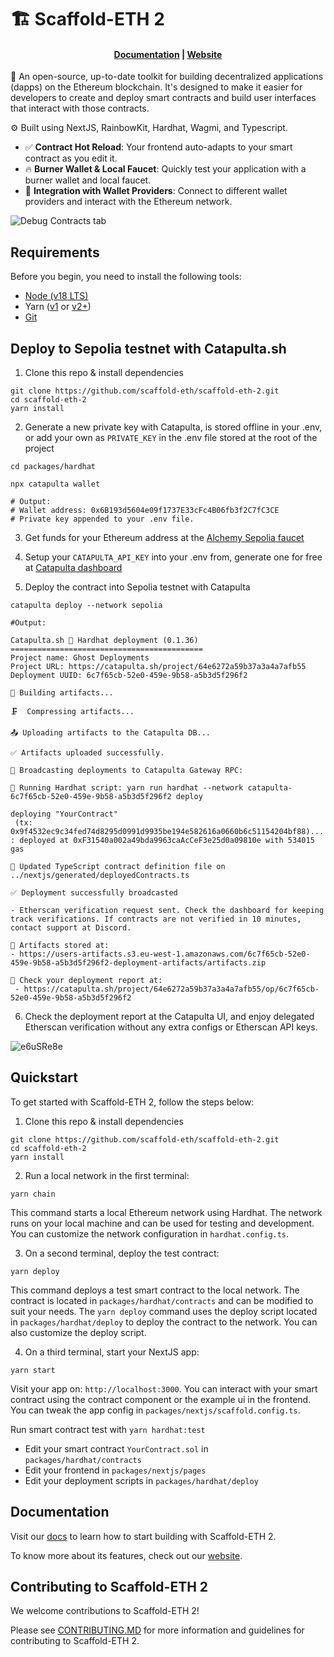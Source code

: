 # 🏗 Scaffold-ETH 2

<h4 align="center">
  <a href="https://docs.scaffoldeth.io">Documentation</a> |
  <a href="https://scaffoldeth.io">Website</a>
</h4>

🧪 An open-source, up-to-date toolkit for building decentralized applications (dapps) on the Ethereum blockchain. It's designed to make it easier for developers to create and deploy smart contracts and build user interfaces that interact with those contracts.

⚙️ Built using NextJS, RainbowKit, Hardhat, Wagmi, and Typescript.

- ✅ **Contract Hot Reload**: Your frontend auto-adapts to your smart contract as you edit it.
- 🔥 **Burner Wallet & Local Faucet**: Quickly test your application with a burner wallet and local faucet.
- 🔐 **Integration with Wallet Providers**: Connect to different wallet providers and interact with the Ethereum network.

![Debug Contracts tab](https://github.com/scaffold-eth/scaffold-eth-2/assets/55535804/1171422a-0ce4-4203-bcd4-d2d1941d198b)

## Requirements

Before you begin, you need to install the following tools:

- [Node (v18 LTS)](https://nodejs.org/en/download/)
- Yarn ([v1](https://classic.yarnpkg.com/en/docs/install/) or [v2+](https://yarnpkg.com/getting-started/install))
- [Git](https://git-scm.com/downloads)

## Deploy to Sepolia testnet with Catapulta.sh

1. Clone this repo & install dependencies

```
git clone https://github.com/scaffold-eth/scaffold-eth-2.git
cd scaffold-eth-2
yarn install
```

2. Generate a new private key with Catapulta, is stored offline in your .env, or add your own as `PRIVATE_KEY` in the .env file stored at the root of the project

```
cd packages/hardhat

npx catapulta wallet

# Output:
# Wallet address: 0x6B193d5604e09f1737E33cFc4B06fb3f2C7fC3CE
# Private key appended to your .env file.
```

3. Get funds for your Ethereum address at the [Alchemy Sepolia faucet](https://sepoliafaucet.com/)

4. Setup your `CATAPULTA_API_KEY` into your .env from, generate one for free at [Catapulta dashboard](https://catapulta.sh)

5. Deploy the contract into Sepolia testnet with Catapulta

```
catapulta deploy --network sepolia
```

```
#Output:

Catapulta.sh 🏏 Hardhat deployment (0.1.36)
===========================================
Project name: Ghost Deployments
Project URL: https://catapulta.sh/project/64e6272a59b37a3a4a7afb55
Deployment UUID: 6c7f65cb-52e0-459e-9b58-a5b3d5f296f2

📀 Building artifacts...

🗜  Compressing artifacts...

📤 Uploading artifacts to the Catapulta DB...

✅ Artifacts uploaded successfully.

📡 Broadcasting deployments to Catapulta Gateway RPC:

📜 Running Hardhat script: yarn run hardhat --network catapulta-6c7f65cb-52e0-459e-9b58-a5b3d5f296f2 deploy

deploying "YourContract"
 (tx: 0x9f4532ec9c34fed74d8295d0991d9935be194e582616a0660b6c51154204bf88)...
: deployed at 0xF31540a002a49bda9963caAcCeF3e25d0a09810e with 534015 gas

📝 Updated TypeScript contract definition file on ../nextjs/generated/deployedContracts.ts

✅ Deployment successfully broadcasted

- Etherscan verification request sent. Check the dashboard for keeping track verifications. If contracts are not verified in 10 minutes, contact support at Discord.

💾 Artifacts stored at:
- https://users-artifacts.s3.eu-west-1.amazonaws.com/6c7f65cb-52e0-459e-9b58-a5b3d5f296f2-deployment-artifacts/artifacts.zip

📸 Check your deployment report at:
 - https://catapulta.sh/project/64e6272a59b37a3a4a7afb55/op/6c7f65cb-52e0-459e-9b58-a5b3d5f296f2
```

6. Check the deployment report at the Catapulta UI, and enjoy delegated Etherscan verification without any extra configs or Etherscan API keys.

![e6uSRe8e](https://github.com/catapulta-sh/catapulta-scaffold-eth-2/assets/11179847/9ac0766b-33e9-49f6-b34d-c83f21c6c199)


## Quickstart

To get started with Scaffold-ETH 2, follow the steps below:

1. Clone this repo & install dependencies

```
git clone https://github.com/scaffold-eth/scaffold-eth-2.git
cd scaffold-eth-2
yarn install
```

2. Run a local network in the first terminal:

```
yarn chain
```

This command starts a local Ethereum network using Hardhat. The network runs on your local machine and can be used for testing and development. You can customize the network configuration in `hardhat.config.ts`.

3. On a second terminal, deploy the test contract:

```
yarn deploy
```

This command deploys a test smart contract to the local network. The contract is located in `packages/hardhat/contracts` and can be modified to suit your needs. The `yarn deploy` command uses the deploy script located in `packages/hardhat/deploy` to deploy the contract to the network. You can also customize the deploy script.

4. On a third terminal, start your NextJS app:

```
yarn start
```

Visit your app on: `http://localhost:3000`. You can interact with your smart contract using the contract component or the example ui in the frontend. You can tweak the app config in `packages/nextjs/scaffold.config.ts`.

Run smart contract test with `yarn hardhat:test`

- Edit your smart contract `YourContract.sol` in `packages/hardhat/contracts`
- Edit your frontend in `packages/nextjs/pages`
- Edit your deployment scripts in `packages/hardhat/deploy`

## Documentation

Visit our [docs](https://docs.scaffoldeth.io) to learn how to start building with Scaffold-ETH 2.

To know more about its features, check out our [website](https://scaffoldeth.io).

## Contributing to Scaffold-ETH 2

We welcome contributions to Scaffold-ETH 2!

Please see [CONTRIBUTING.MD](https://github.com/scaffold-eth/scaffold-eth-2/blob/main/CONTRIBUTING.md) for more information and guidelines for contributing to Scaffold-ETH 2.
